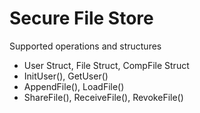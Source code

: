 # Secure File Store

Supported operations and structures
- User Struct, File Struct, CompFile Struct
- InitUser(), GetUser()
- AppendFile(), LoadFile()
- ShareFile(), ReceiveFile(), RevokeFile()
